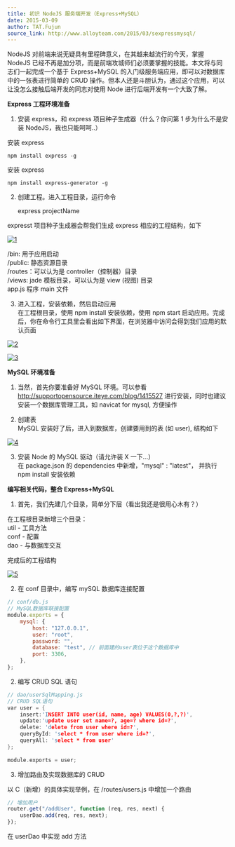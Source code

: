 ```yaml
---
title: 初识 NodeJS 服务端开发（Express+MySQL）
date: 2015-03-09
author: TAT.Fujun
source_link: http://www.alloyteam.com/2015/03/sexpressmysql/
---
```


<!-- {% raw %} - for jekyll -->

NodeJS 对前端来说无疑具有里程碑意义，在其越来越流行的今天，掌握 NodeJS 已经不再是加分项，而是前端攻城师们必须要掌握的技能。本文将与同志们一起完成一个基于 Express+MySQL 的入门级服务端应用，即可以对数据库中的一张表进行简单的 CRUD 操作。但本人还是斗胆认为，通过这个应用，可以让没怎么接触后端开发的同志对使用 Node 进行后端开发有一个大致了解。

**Express 工程环境准备**

1. 安装 express，和 express 项目种子生成器（什么？你问第 1 步为什么不是安装 NodeJS，我也只能呵呵..）

安装 express

    npm install express -g

安装 express

    npm install express-generator -g

2. 创建工程。进入工程目录，运行命令

    express projectName

expresst 项目种子生成器会帮我们生成 express 相应的工程结构，如下

[![1](http://www.alloyteam.com/wp-content/uploads/2015/03/1.png)](http://www.alloyteam.com/wp-content/uploads/2015/03/1.png)

/bin: 用于应用启动  
/public: 静态资源目录  
/routes：可以认为是 controller（控制器）目录  
/views: jade 模板目录，可以认为是 view (视图) 目录  
app.js 程序 main 文件

3. 进入工程，安装依赖，然后启动应用  
在工程根目录，使用 npm install 安装依赖，使用 npm start 启动应用。完成后，你在命令行工具里会看出如下界面，在浏览器中访问会得到我们应用的默认页面

[![2](http://www.alloyteam.com/wp-content/uploads/2015/03/2.png)](http://www.alloyteam.com/wp-content/uploads/2015/03/2.png)

[![3](http://www.alloyteam.com/wp-content/uploads/2015/03/3.png)](http://www.alloyteam.com/wp-content/uploads/2015/03/3.png)

**MySQL 环境准备**

1. 当然，首先你要准备好 MySQL 环境。可以参看 <http://supportopensource.iteye.com/blog/1415527> 进行安装，同时也建议安装一个数据库管理工具，如 navicat for mysql, 方便操作

2. 创建表  
MySQL 安装好了后，进入到数据库，创建要用到的表 (如 user), 结构如下

[![4](http://www.alloyteam.com/wp-content/uploads/2015/03/4.png)](http://www.alloyteam.com/wp-content/uploads/2015/03/4.png)

3. 安装 Node 的 MySQL 驱动（请允许装 X 一下...）  
在 package.json 的 dependencies 中新增，"mysql" : "latest"， 并执行 npm install 安装依赖

**编写相关代码，整合 Express+MySQL**

1. 首先，我们先建几个目录，简单分下层（看出我还是很用心木有？）

在工程根目录新增三个目录：  
util - 工具方法  
conf - 配置  
dao - 与数据库交互

完成后的工程结构

[![5](http://www.alloyteam.com/wp-content/uploads/2015/03/5.png)](http://www.alloyteam.com/wp-content/uploads/2015/03/5.png)

2. 在 conf 目录中，编写 mySQL 数据库连接配置

```javascript
// conf/db.js
// MySQL数据库联接配置
module.exports = {
    mysql: {
        host: "127.0.0.1",
        user: "root",
        password: "",
        database: "test", // 前面建的user表位于这个数据库中
        port: 3306,
    },
};
```

2. 编写 CRUD SQL 语句

```c
// dao/userSqlMapping.js
// CRUD SQL语句
var user = {
	insert:'INSERT INTO user(id, name, age) VALUES(0,?,?)',
	update:'update user set name=?, age=? where id=?',
	delete: 'delete from user where id=?',
	queryById: 'select * from user where id=?',
	queryAll: 'select * from user'
};
 
module.exports = user;
```

3. 增加路由及实现数据库的 CRUD

以 C（新增）的具体实现举例，在 /routes/users.js 中增加一个路由

```javascript
// 增加用户
router.get("/addUser", function (req, res, next) {
    userDao.add(req, res, next);
});
```

在 userDao 中实现 add 方法


<!-- {% endraw %} - for jekyll -->